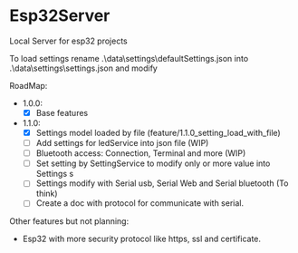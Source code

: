 # Esp32Server

Local Server for esp32 projects

To load settings rename .\data\settings\defaultSettings.json into .\data\settings\settings.json and modify

RoadMap:

- 1.0.0:
  - [x] Base features
- 1.1.0:
  - [x] Settings model loaded by file (feature/1.1.0_setting_load_with_file)
  - [ ] Add settings for ledService into json file  (WIP)
  - [ ] Bluetooth access: Connection, Terminal and more  (WIP)
  - [ ] Set setting by SettingService to modify only or more value into Settings s
  - [ ] Settings modify with Serial usb, Serial Web and Serial bluetooth (To think)
  - [ ] Create a doc with protocol for communicate with serial.

Other features but not planning:

- Esp32 with more security protocol like https, ssl and certificate.
